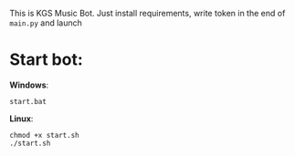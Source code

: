 This is KGS Music Bot.
Just install requirements, write token in the end of `main.py` and launch

# Start bot:

**Windows**:
```
start.bat
```

**Linux**:
```
chmod +x start.sh
./start.sh
```
